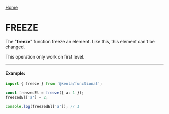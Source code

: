 [Home](./../../README.md)

# FREEZE

The "**freeze**" function freeze an element. Like this, this element can't be changed.

This operation only work on first level.

---

#### Example:

```typescript
import { freeze } from '@kenla/functional';

const freezedEl = freeze({ a: 1 });
freezedEl['a'] = 2;

console.log(freezedEl['a']); // 1
```
